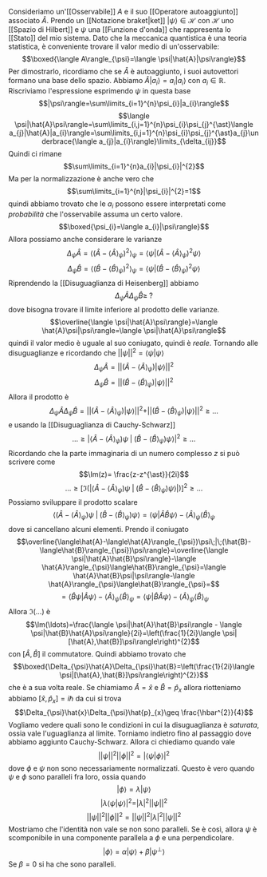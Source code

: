 Consideriamo un'[[Osservabile]] $A$ e il suo [[Operatore autoaggiunto]] associato $\hat{A}$. Prendo un [[Notazione braket|ket]] $|\psi\rangle\in\mathcal{H}$ con $\mathcal{H}$ uno [[Spazio di Hilbert]] e $\psi$ una [[Funzione d'onda]] che rappresenta lo [[Stato]] del mio sistema. Dato che la meccanica quantistica è una teoria statistica, è conveniente trovare il valor medio di un'osservabile:
$$\boxed{\langle A\rangle_{\psi}=\langle \psi|\hat{A}|\psi\rangle}$$
Per dimostrarlo, ricordiamo che se $\hat{A}$ è autoaggiunto, i suoi autovettori formano una base dello spazio. Abbiamo $\hat{A}|a_{i}\rangle=a_{i}|a_{i}\rangle$ con $a_{i}\in\mathbb{R}$. Riscriviamo l'espressione esprimendo $\psi$ in questa base
$$|\psi\rangle=\sum\limits_{i=1}^{n}\psi_{i}|a_{i}\rangle$$
$$\langle \psi|\hat{A}\psi\rangle=\sum\limits_{i,j=1}^{n}\psi_{i}\psi_{j}^{\ast}\langle a_{j}|\hat{A}|a_{i}\rangle=\sum\limits_{i,j=1}^{n}\psi_{i}\psi_{j}^{\ast}a_{j}\underbrace{\langle a_{j}|a_{i}\rangle}\limits_{\delta_{ij}}$$
Quindi ci rimane
$$\sum\limits_{i=1}^{n}a_{i}|\psi_{i}|^{2}$$
Ma per la normalizzazione è anche vero che
$$\sum\limits_{i=1}^{n}|\psi_{i}|^{2}=1$$
quindi abbiamo trovato che le $a_{i}$ possono essere interpretati come *probabilità* che l'osservabile assuma un certo valore.
$$\boxed{\psi_{i}=\langle a_{i}|\psi\rangle}$$
Allora possiamo anche considerare le varianze
$$\Delta_{\psi}\hat{A}=\langle(\hat{A}-\langle\hat{A}\rangle_{\psi})^{2}\rangle_{\psi}=\langle \psi|(\hat{A}-\langle\hat{A}\rangle_{\psi})^{2}\psi\rangle$$
$$\Delta_{\psi}\hat{B}=\langle(\hat{B}-\langle\hat{B}\rangle_{\psi})^{2}\rangle_{\psi}=\langle \psi|(\hat{B}-\langle\hat{B}\rangle_{\psi})^{2}\psi\rangle$$
Riprendendo la [[Disuguaglianza di Heisenberg]] abbiamo
$$\Delta_{\psi}\hat{A}\Delta_{\psi}\hat{B}\geq\;?$$
dove bisogna trovare il limite inferiore al prodotto delle varianze.
$$\overline{\langle \psi|\hat{A}\psi\rangle}=\langle \hat{A}\psi|\psi\rangle=\langle \psi|\hat{A}\psi\rangle$$
quindi il valor medio è uguale al suo coniugato, quindi è *reale*. Tornando alle disuguaglianze e ricordando che $||\psi||^{2}=\langle \psi|\psi\rangle$
$$\Delta_{\psi}\hat{A}=||(\hat{A}-\langle\hat{A}\rangle_{\psi})|\psi\rangle||^{2}$$
$$\Delta_{\psi}\hat{B}=||(\hat{B}-\langle\hat{B}\rangle_{\psi})|\psi\rangle||^{2}$$
Allora il prodotto è
$$\Delta_{\psi}\hat{A}\Delta_{\psi}\hat{B}=||(\hat{A}-\langle\hat{A}\rangle_{\psi})|\psi\rangle||^{2}+||(\hat{B}-\langle\hat{B}\rangle_{\psi})|\psi\rangle||^{2}\geq\ldots$$
e usando la [[Disuguaglianza di Cauchy-Schwarz]] 
$$\ldots\geq|\langle\hat{A}-\langle\hat{A}\rangle_{\psi})\psi\;|\;(\hat{B}-\langle\hat{B}\rangle_{\psi})\psi\rangle|^{2}\geq\ldots$$
Ricordando che la parte immaginaria di un numero complesso $z$ si può scrivere come
$$\Im(z)= \frac{z-z^{\ast}}{2i}$$
$$\ldots\geq[\Im(|\langle\hat{A}-\langle\hat{A}\rangle_{\psi})\psi\;|\;(\hat{B}-\langle\hat{B}\rangle_{\psi})\psi\rangle|)]^{2}\geq\ldots$$
Possiamo sviluppare il prodotto scalare
$$\langle(\hat{A}-\langle\hat{A}\rangle_{\psi})\psi\;|\;(\hat{B}-\langle\hat{B}\rangle_{\psi})\psi\rangle=\langle \psi|\hat{A}\hat{B}\psi\rangle-\langle \hat{A}\rangle_{\psi}\langle\hat{B}\rangle_{\psi}$$
dove si cancellano alcuni elementi. Prendo il coniugato
$$\overline{\langle\hat{A}-\langle\hat{A}\rangle_{\psi})\psi\;|\;(\hat{B}-\langle\hat{B}\rangle_{\psi})\psi\rangle}=\overline{\langle \psi|\hat{A}\hat{B}\psi\rangle}-\langle \hat{A}\rangle_{\psi}\langle\hat{B}\rangle_{\psi}=\langle \hat{A}\hat{B}\psi|\psi\rangle-\langle \hat{A}\rangle_{\psi}\langle\hat{B}\rangle_{\psi}=$$
$$=\langle \hat{B}\psi|\hat{A}\psi\rangle-\langle \hat{A}\rangle_{\psi}\langle\hat{B}\rangle_{\psi}=\langle \psi|\hat{B}\hat{A}\psi\rangle-\langle \hat{A}\rangle_{\psi}\langle\hat{B}\rangle_{\psi}$$
Allora $\Im(\ldots)$ è
$$\Im(\ldots)=\frac{\langle \psi|\hat{A}\hat{B}\psi\rangle - \langle \psi|\hat{B}\hat{A}\psi\rangle}{2i}=\left(\frac{1}{2i}\langle \psi|[\hat{A},\hat{B}]\psi\rangle\right)^{2}$$
con $[\hat{A},\hat{B}]$ il commutatore. Quindi abbiamo trovato che
$$\boxed{\Delta_{\psi}\hat{A}\Delta_{\psi}\hat{B}=\left(\frac{1}{2i}\langle \psi|[\hat{A},\hat{B}]\psi\rangle\right)^{2}}$$
che è a sua volta reale. Se chiamiamo $\hat{A}=\hat{x}$ e $\hat{B}=\hat{p}_{x}$ allora riotteniamo abbiamo $[\hat{x},\hat{p}_{x}]=i\hbar$ da cui si trova
$$\Delta_{\psi}\hat{x}\Delta_{\psi}\hat{p}_{x}\geq \frac{\hbar^{2}}{4}$$
Vogliamo vedere quali sono le condizioni in cui la disuguaglianza è *saturata*, ossia vale l'uguaglianza al limite. Torniamo indietro fino al passaggio dove abbiamo aggiunto Cauchy-Schwarz. Allora ci chiediamo quando vale
$$||\psi||^{2}||\phi||^{2}=|\langle \psi|\phi\rangle|^{2}$$
dove $\phi$ e $\psi$ non sono necessariamente normalizzati. Questo è vero quando $\psi$ e $\phi$ sono paralleli fra loro, ossia quando
$$|\phi\rangle=\lambda |\psi\rangle$$
$$|\lambda \langle \psi|\psi\rangle|^{2}=|\lambda|^{2}||\psi||^{2}$$
$$||\psi||^{2}||\phi||^{2}=||\psi||^{2}|\lambda|^{2}||\psi||^{2}$$
Mostriamo che l'identità non vale se non sono paralleli. Se è così, allora $\psi$ è scomponibile in una componente parallela a $\phi$ e una perpendicolare.
$$|\phi\rangle=\alpha |\psi\rangle+\beta |\psi^{\perp}\rangle$$
Se $\beta = 0$ si ha che sono paralleli.